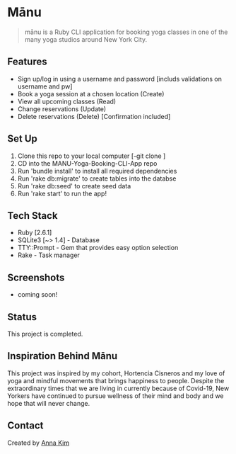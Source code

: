 # Mānu
> mānu is a Ruby CLI application for booking yoga classes in one of the many yoga studios around New York City. 

## Features
* Sign up/log in using a username and password [includs validations on username and pw]
* Book a yoga session at a chosen location (Create)
* View all upcoming classes (Read)
* Change reservations (Update)
* Delete reservations (Delete) [Confirmation included]


## Set Up
1. Clone this repo to your local computer [-git clone <git repository>]
2. CD into the MANU-Yoga-Booking-CLI-App repo
3. Run 'bundle install' to install all required dependencies
4. Run 'rake db:migrate' to create tables into the databse
5. Run 'rake db:seed' to create seed data
6. Run 'rake start' to run the app!

## Tech Stack
* Ruby [2.6.1]
* SQLite3 [~> 1.4] - Database
* TTY::Prompt - Gem that provides easy option selection
* Rake - Task manager

## Screenshots
* coming soon!

## Status
This project is completed.

## Inspiration Behind Mānu
This project was inspired by my cohort, Hortencia Cisneros and my love of yoga and mindful movements that brings happiness to people. Despite the extraordinary times that we are living in currently because of Covid-19, New Yorkers have continued to pursue wellness of their mind and body and we hope that will never change.

## Contact
Created by [Anna Kim](https://www.linkedin.com/in/problemsolveranna/)


